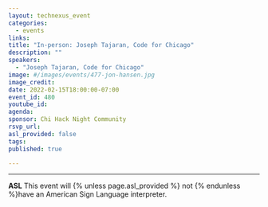 ```yaml
---
layout: technexus_event
categories:
  - events
links: 
title: "In-person: Joseph Tajaran, Code for Chicago"
description: ""
speakers:
  - "Joseph Tajaran, Code for Chicago"
image: #/images/events/477-jon-hansen.jpg
image_credit: 
date: 2022-02-15T18:00:00-07:00
event_id: 480
youtube_id: 
agenda: 
sponsor: Chi Hack Night Community
rsvp_url: 
asl_provided: false
tags: 
published: true

---
```




---

**ASL** This event will {% unless page.asl_provided %} not {% endunless %}have an American Sign Language interpreter.

